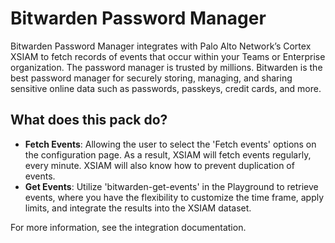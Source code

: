 # Bitwarden Password Manager 
  
Bitwarden Password Manager integrates with Palo Alto Network’s Cortex XSIAM to fetch records of events that occur within your Teams or Enterprise organization. 
The password manager is trusted by millions. Bitwarden is the best password manager for securely storing, managing, and sharing sensitive online data such as passwords, passkeys, credit cards, and more.

## What does this pack do?
- **Fetch Events**: Allowing the user to select the 'Fetch events' options on the configuration page. As a result, XSIAM will fetch events regularly, every minute. XSIAM will also know how to prevent duplication of events.
- **Get Events**: Utilize 'bitwarden-get-events' in the Playground to retrieve events, where you have the flexibility to customize the time frame, apply limits, and integrate the results into the XSIAM dataset.

For more information, see the integration documentation.